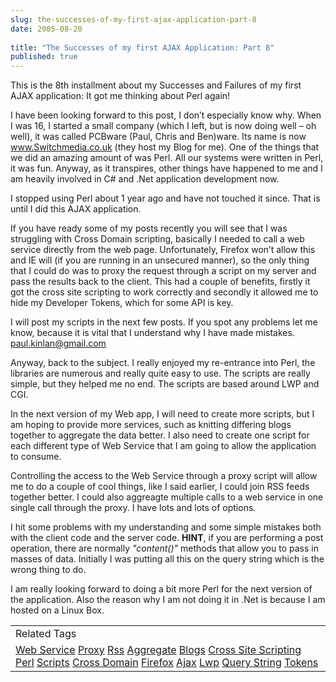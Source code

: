 ```yaml
---
slug: the-successes-of-my-first-ajax-application-part-8
date: 2005-08-20
 
title: "The Successes of my first AJAX Application: Part 8"
published: true
---
```

This is the 8th installment about my Successes and Failures of my first AJAX application: It got me thinking about Perl again!<p />I have been looking forward to this post, I don’t especially know why. When I was 16, I started a small company (which I left, but is now doing well – oh well), it was called PCBware (Paul, Chris and Ben)ware. Its name is now <a href="http://www.Switchmedia.co.uk">www.Switchmedia.co.uk</a> (they host my Blog for me). One of the things that we did an amazing amount of was Perl. All our systems were written in Perl, it was fun. Anyway, as it transpires, other things have happened to me and I am heavily involved in C# and .Net application development now.<p />I stopped using Perl about 1 year ago and have not touched it since. That is until I did this AJAX application.<p />If you have ready some of my posts recently you will see that I was struggling with Cross Domain scripting, basically I needed to call a web service directly from the web page. Unfortunately, Firefox won’t allow this and IE will (if you are running in an unsecured manner), so the only thing that I could do was to proxy the request through a script on my server and pass the results back to the client. This had a couple of benefits, firstly it got the cross site scripting to work correctly and secondly it allowed me to hide my Developer Tokens, which for some API is key.<p />I will post my scripts in the next few posts. If you spot any problems let me know, because it is vital that I understand why I have made mistakes.  <a href="mailto:paul.kinlan@gmail.com">paul.kinlan@gmail.com</a><p />Anyway, back to the subject. I really enjoyed my re-entrance into Perl, the libraries are numerous and really quite easy to use. The scripts are really simple, but they helped me no end. The scripts are based around LWP and CGI.<p />In the next version of my Web app, I will need to create more scripts, but I am hoping to provide more services, such as knitting differing blogs together to aggregate the data better.  I also need to create one script for each different type of Web Service that I am going to allow the application to consume. <p />Controlling the access to the Web Service through a proxy script will allow me to do a couple of cool things, like I said earlier, I could join RSS feeds together better.  I could also aggreagte multiple calls to a web service in one single call through the proxy.  I have lots and lots of options.<p />I hit some problems with my understanding and some simple mistakes both with the client code and the server code. <strong>HINT</strong>, if you are performing a post operation, there are normally <em>"content()"</em> methods that allow you to pass in masses of data. Initially I was putting all this on the query string which is the wrong thing to do.<p />I am really looking forward to doing a bit more Perl for the next version of the application.  Also the reason why I am not doing it in .Net is because I am hosted on a Linux Box.<p /><table class="TechnoratiHead TagHeader">
<tr><td>Related Tags</td></tr>
<tr class="Technorati"><td>
<a href="https://paul.kinlan.me/tags/Web%20Service" class="Tag" rel="tag">Web Service</a> <a href="https://paul.kinlan.me/tags/Proxy" class="Tag" rel="tag">Proxy</a> <a href="https://paul.kinlan.me/tags/Rss" class="Tag" rel="tag">Rss</a> <a href="https://paul.kinlan.me/tags/Aggregate" class="Tag" rel="tag">Aggregate</a> <a href="https://paul.kinlan.me/tags/Blogs" class="Tag" rel="tag">Blogs</a> <a href="https://paul.kinlan.me/tags/Cross%20Site%20Scripting" class="Tag" rel="tag">Cross Site Scripting</a> <a href="https://paul.kinlan.me/tags/Perl" class="Tag" rel="tag">Perl</a> <a href="https://paul.kinlan.me/tags/Scripts" class="Tag" rel="tag">Scripts</a> <a href="https://paul.kinlan.me/tags/Cross%20Domain" class="Tag" rel="tag">Cross Domain</a> <a href="https://paul.kinlan.me/tags/Firefox" class="Tag" rel="tag">Firefox</a> <a href="https://paul.kinlan.me/tags/Ajax" class="Tag" rel="tag">Ajax</a> <a href="https://paul.kinlan.me/tags/Lwp" class="Tag" rel="tag">Lwp</a> <a href="https://paul.kinlan.me/tags/Query%20String" class="Tag" rel="tag">Query String</a> <a href="https://paul.kinlan.me/tags/Tokens" class="Tag" rel="tag">Tokens</a>
</td></tr>
</table><div class="blogger-post-footer"><img class="posterous_download_image" src="https://blogger.googleusercontent.com/tracker/8109338-112454500202465084?l=www.kinlan.co.uk%2Findex.html" height="1" alt="" width="1" /></div>

